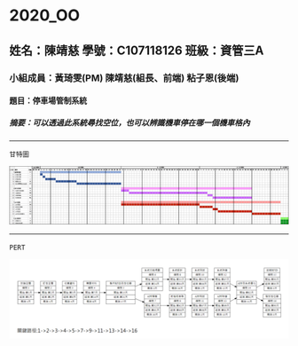 # 2020_OO

## 姓名：陳靖慈    學號：C107118126    班級：資管三A

### 小組成員：黃琦雯(PM)  陳靖慈(組長、前端)  粘子恩(後端)

#### 題目：停車場管制系統

##### 摘要：可以透過此系統尋找空位，也可以辨識機車停在哪一個機車格內

---
`
甘特圖
`

![NKFUST](2.png "甘特圖")

---
`
PERT
`

![NKFUST](1.png "PERT")
